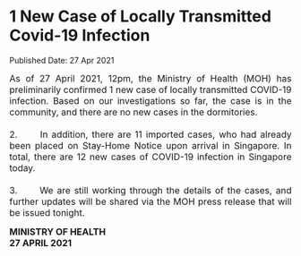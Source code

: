 <html>
    <meta http-equiv="Content-Type" content="text/html; charset=utf-8"/>
    <meta charset="utf-8"/>
    <title>1 New Case of Locally Transmitted Covid-19 Infection </title>
    <body><h1>1 New Case of Locally Transmitted Covid-19 Infection </h1>
    <p>Published Date: 27 Apr 2021</p> <p style="text-align: justify;"><span style="font-size: 16px;">As of 27 April 2021, 12pm,&nbsp;the Ministry of Health (MOH) has preliminarily confirmed 1&nbsp;new case of locally transmitted COVID-19 infection.&nbsp;Based on our investigations so far, the case is&nbsp;in the community, and there are no new cases in the dormitories.<br><br>2. &nbsp; &nbsp; &nbsp;In addition, there are 11 imported cases, who had already been placed on Stay-Home Notice upon arrival in Singapore. In total, there are 12 new cases of COVID-19 infection in Singapore today.<br><br>3. &nbsp; &nbsp; &nbsp;We are still working through the details of the cases, and further updates will be shared via the MOH press release that will be issued tonight.&nbsp;<br></span></p><div><p><span style="font-size: 16px;"><strong>MINISTRY OF HEALTH<br></strong><strong>27 APRIL 2021</strong></span></p></div></body>
</html>